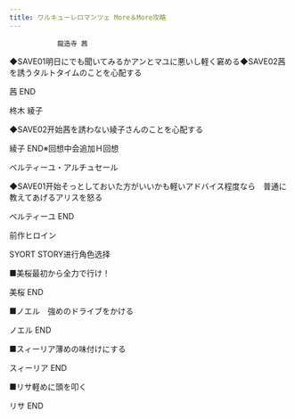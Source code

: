 ```yaml
---
title: ワルキューレロマンツェ More＆More攻略
---
```


                龍造寺 茜

◆SAVE01明日にでも聞いてみるかアンとマユに悪いし軽く窘める◆SAVE02茜を誘うタルトタイムのことを心配する

茜 END

柊木 綾子

◆SAVE02开始茜を誘わない綾子さんのことを心配する

綾子 END※回想中会追加Ｈ回想

ベルティーユ・アルチュセール

◆SAVE01开始そっとしておいた方がいいかも軽いアドバイス程度なら　普通に教えてあげるアリスを怒る

ベルティーユ END

前作ヒロイン

SYORT STORY进行角色选择

■美桜最初から全力で行け！

美桜 END

■ノエル　強めのドライブをかける

ノエル END

■スィーリア薄めの味付けにする

スィーリア END

■リサ軽めに頭を叩く

リサ END
              

